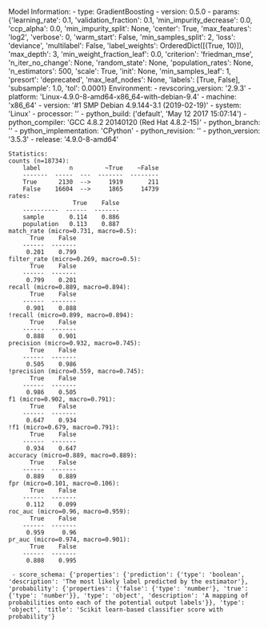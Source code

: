 Model Information:
	 - type: GradientBoosting
	 - version: 0.5.0
	 - params: {'learning_rate': 0.1, 'validation_fraction': 0.1, 'min_impurity_decrease': 0.0, 'ccp_alpha': 0.0, 'min_impurity_split': None, 'center': True, 'max_features': 'log2', 'verbose': 0, 'warm_start': False, 'min_samples_split': 2, 'loss': 'deviance', 'multilabel': False, 'label_weights': OrderedDict([(True, 10)]), 'max_depth': 3, 'min_weight_fraction_leaf': 0.0, 'criterion': 'friedman_mse', 'n_iter_no_change': None, 'random_state': None, 'population_rates': None, 'n_estimators': 500, 'scale': True, 'init': None, 'min_samples_leaf': 1, 'presort': 'deprecated', 'max_leaf_nodes': None, 'labels': [True, False], 'subsample': 1.0, 'tol': 0.0001}
	Environment:
	 - revscoring_version: '2.9.3'
	 - platform: 'Linux-4.9.0-8-amd64-x86_64-with-debian-9.4'
	 - machine: 'x86_64'
	 - version: '#1 SMP Debian 4.9.144-3.1 (2019-02-19)'
	 - system: 'Linux'
	 - processor: ''
	 - python_build: ('default', 'May 12 2017 15:07:14')
	 - python_compiler: 'GCC 4.8.2 20140120 (Red Hat 4.8.2-15)'
	 - python_branch: ''
	 - python_implementation: 'CPython'
	 - python_revision: ''
	 - python_version: '3.5.3'
	 - release: '4.9.0-8-amd64'
	
	Statistics:
	counts (n=18734):
		label        n         ~True    ~False
		-------  -----  ---  -------  --------
		True      2130  -->     1919       211
		False    16604  -->     1865     14739
	rates:
		              True    False
		----------  ------  -------
		sample       0.114    0.886
		population   0.113    0.887
	match_rate (micro=0.731, macro=0.5):
		  True    False
		------  -------
		 0.201    0.799
	filter_rate (micro=0.269, macro=0.5):
		  True    False
		------  -------
		 0.799    0.201
	recall (micro=0.889, macro=0.894):
		  True    False
		------  -------
		 0.901    0.888
	!recall (micro=0.899, macro=0.894):
		  True    False
		------  -------
		 0.888    0.901
	precision (micro=0.932, macro=0.745):
		  True    False
		------  -------
		 0.505    0.986
	!precision (micro=0.559, macro=0.745):
		  True    False
		------  -------
		 0.986    0.505
	f1 (micro=0.902, macro=0.791):
		  True    False
		------  -------
		 0.647    0.934
	!f1 (micro=0.679, macro=0.791):
		  True    False
		------  -------
		 0.934    0.647
	accuracy (micro=0.889, macro=0.889):
		  True    False
		------  -------
		 0.889    0.889
	fpr (micro=0.101, macro=0.106):
		  True    False
		------  -------
		 0.112    0.099
	roc_auc (micro=0.96, macro=0.959):
		  True    False
		------  -------
		 0.959     0.96
	pr_auc (micro=0.974, macro=0.901):
		  True    False
		------  -------
		 0.808    0.995
	
	 - score_schema: {'properties': {'prediction': {'type': 'boolean', 'description': 'The most likely label predicted by the estimator'}, 'probability': {'properties': {'false': {'type': 'number'}, 'true': {'type': 'number'}}, 'type': 'object', 'description': 'A mapping of probabilities onto each of the potential output labels'}}, 'type': 'object', 'title': 'Scikit learn-based classifier score with probability'}

